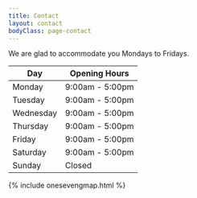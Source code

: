 ```yaml
---
title: Contact
layout: contact
bodyClass: page-contact
---
```


We are glad to accommodate you Mondays to Fridays. 

| Day       | Opening Hours   |
| --------- | --------------- |
| Monday    | 9:00am - 5:00pm |
| Tuesday   | 9:00am - 5:00pm |
| Wednesday | 9:00am - 5:00pm |
| Thursday  | 9:00am - 5:00pm |
| Friday    | 9:00am - 5:00pm |
| Saturday  | 9:00am - 5:00pm |
| Sunday    | Closed          |

{% include onesevengmap.html %}
